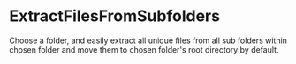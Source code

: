 # ExtractFilesFromSubfolders
Choose a folder, and easily extract all unique files from all sub folders within chosen folder and move them to chosen folder's root directory by default.
